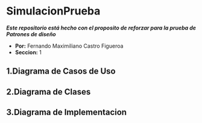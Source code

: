 # SimulacionPrueba
***Este repositorio está hecho con el proposito de reforzar para la prueba de Patrones de diseño***
- **Por:** Fernando Maximiliano Castro Figueroa
- **Seccion:** 1

## 1.Diagrama de Casos de Uso

## 2.Diagrama de Clases

## 3.Diagrama de Implementacion
